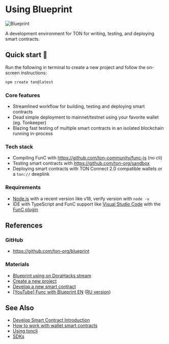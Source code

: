 

# Using Blueprint

![Blueprint](\img\blueprint\logo.svg)

A development environment for TON for writing, testing, and deploying smart contracts.

## Quick start 🚀

Run the following in terminal to create a new project and follow the on-screen instructions:

```bash
npm create ton@latest
```

### Core features

- Streamlined workflow for building, testing and deploying smart contracts
- Dead simple deployment to mainnet/testnet using your favorite wallet (eg. Tonkeeper)
- Blazing fast testing of multiple smart contracts in an isolated blockchain running in-process

### Tech stack
- Compiling FunC with https://github.com/ton-community/func-js (no cli)
- Testing smart contracts with https://github.com/ton-org/sandbox
- Deploying smart contracts with TON Connect 2.0 compatible wallets or a `ton://` deeplink

### Requirements

- [Node.js](https://nodejs.org/) with a recent version like v18, verify version with `node -v`
- IDE with TypeScript and FunC support like [Visual Studio Code](https://code.visualstudio.com/) with the [FunC plugin](https://marketplace.visualstudio.com/items?itemName=tonwhales.func-vscode)

## References

### GitHub

- https://github.com/ton-org/blueprint

### Materials

- [Blueprint using on DoraHacks stream](https://www.youtube.com/watch?v=5ROXVM-Fojo)
- [Create a new project](https://github.com/ton-org/blueprint#create-a-new-project)
- [Develop a new smart contract](https://github.com/ton-org/blueprint#develop-a-new-contract)
- [[YouTube] Func with Blueprint EN](https://www.youtube.com/watch?v=7omBDfSqGfA&list=PLtUBO1QNEKwtO_zSyLj-axPzc9O9rkmYa) ([RU version](https://youtube.com/playlist?list=PLyDBPwv9EPsA5vcUM2vzjQOomf264IdUZ))


## See Also

* [Develop Smart Contract Introduction](/develop/smart-contracts/)
* [How to work with wallet smart contracts](/develop/smart-contracts/tutorials/wallet)
* [Using toncli](/develop/smart-contracts/sdk/toncli)
* [SDKs](/develop/dapps/apis/sdk)

